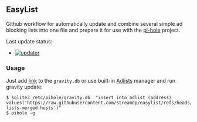 ## EasyList
Github workflow for automatically update and combine several simple ad blocking lists into one file and prepare it for
use with the [pi-hole](https://github.com/pi-hole) project. 

Last update status: 
* [![updater](https://github.com/streamdp/easylist/actions/workflows/updater.yml/badge.svg)](https://github.com/streamdp/easylist/actions/workflows/updater.yml)

### Usage
Just add [link](https://raw.githubusercontent.com/streamdp/easylist/refs/heads/main/easy-lists-merged.hosts) to the 
`gravity.db` or use built-in [Adlists](http://pi.hole/admin/groups-adlists.php) manager and run gravity update:
```shell
$ sqlite3 /etc/pihole/gravity.db  "insert into adlist (address) values('https://raw.githubusercontent.com/streamdp/easylist/refs/heads/main/easy-lists-merged.hosts')"
$ pihole -g
```
